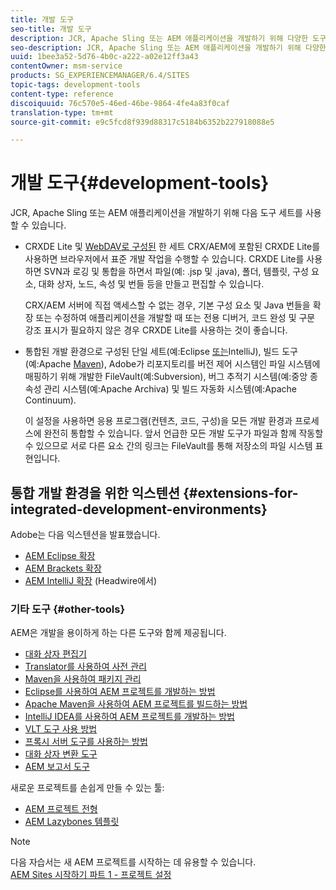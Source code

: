 ```yaml
---
title: 개발 도구
seo-title: 개발 도구
description: JCR, Apache Sling 또는 AEM 애플리케이션을 개발하기 위해 다양한 도구 세트를 사용할 수 있습니다
seo-description: JCR, Apache Sling 또는 AEM 애플리케이션을 개발하기 위해 다양한 도구 세트를 사용할 수 있습니다
uuid: 1bee3a52-5d76-4b0c-a222-a02e12ff3a43
contentOwner: msm-service
products: SG_EXPERIENCEMANAGER/6.4/SITES
topic-tags: development-tools
content-type: reference
discoiquuid: 76c570e5-46ed-46be-9864-4fe4a83f0caf
translation-type: tm+mt
source-git-commit: e9c5fcd8f939d88317c5184b6352b227918088e5

---
```



# 개발 도구{#development-tools}

JCR, Apache Sling 또는 AEM 애플리케이션을 개발하기 위해 다음 도구 세트를 사용할 수 있습니다.

* CRXDE Lite 및 [WebDAV로 구성된](/help/sites-developing/developing-with-crxde-lite.md) 한 세트 CRX/AEM에 포함된 CRXDE Lite를 사용하면 브라우저에서 표준 개발 작업을 수행할 수 있습니다. CRXDE Lite를 사용하면 SVN과 로깅 및 통합을 하면서 파일(예: .jsp 및 .java), 폴더, 템플릿, 구성 요소, 대화 상자, 노드, 속성 및 번들 등을 만들고 편집할 수 있습니다.

   CRX/AEM 서버에 직접 액세스할 수 없는 경우, 기본 구성 요소 및 Java 번들을 확장 또는 수정하여 애플리케이션을 개발할 때 또는 전용 디버거, 코드 완성 및 구문 강조 표시가 필요하지 않은 경우 CRXDE Lite를 사용하는 것이 좋습니다.

* 통합된 개발 환경으로 구성된 단일 세트(예:Eclipse [](/help/sites-developing/howto-projects-eclipse.md)[또는](/help/sites-developing/ht-intellij.md)IntelliJ), 빌드 도구(예:Apache [Maven](/help/sites-developing/ht-projects-maven.md)), Adobe가 리포지토리를 버전 제어 시스템인 파일 시스템에 매핑하기 위해 개발한 FileVault(예:Subversion), 버그 추적기 시스템(예:중앙 종속성 관리 시스템(예:Apache Archiva) 및 빌드 자동화 시스템(예:Apache Continuum).

   이 설정을 사용하면 응용 프로그램(컨텐츠, 코드, 구성)을 모든 개발 환경과 프로세스에 완전히 통합할 수 있습니다. 앞서 언급한 모든 개발 도구가 파일과 함께 작동할 수 있으므로 서로 다른 요소 간의 링크는 FileVault를 통해 저장소의 파일 시스템 표현입니다.

## 통합 개발 환경을 위한 익스텐션 {#extensions-for-integrated-development-environments}

Adobe는 다음 익스텐션을 발표했습니다.

* [AEM Eclipse 확장](/help/sites-developing/aem-eclipse.md)
* [AEM Brackets 확장](/help/sites-developing/aem-brackets.md)
* [AEM IntelliJ 확장](https://github.com/headwirecom/aem-ide-tooling-4-intellij/blob/master/documenation/AEM%20Tooling%20Plugin%20for%20IntelliJ%20IDEA.pdf) (Headwire에서)

### 기타 도구 {#other-tools}

AEM은 개발을 용이하게 하는 다른 도구와 함께 제공됩니다.

* [대화 상자 편집기](/help/sites-developing/dialog-editor.md)
* [Translator를 사용하여 사전 관리](/help/sites-developing/i18n-translator.md)
* [Maven을 사용하여 패키지 관리](/help/sites-developing/vlt-mavenplugin.md)
* [Eclipse를 사용하여 AEM 프로젝트를 개발하는 방법](/help/sites-developing/howto-projects-eclipse.md)
* [Apache Maven을 사용하여 AEM 프로젝트를 빌드하는 방법](/help/sites-developing/ht-projects-maven.md)
* [IntelliJ IDEA를 사용하여 AEM 프로젝트를 개발하는 방법](/help/sites-developing/ht-intellij.md)
* [VLT 도구 사용 방법](/help/sites-developing/ht-vlttool.md)
* [프록시 서버 도구를 사용하는 방법](/help/sites-developing/ht-proxy-server.md)
* [대화 상자 변환 도구](/help/sites-developing/dialog-conversion.md)
* [AEM 보고서 도구](/help/sites-developing/aem-repo-tool.md)

새로운 프로젝트를 손쉽게 만들 수 있는 툴:

* [AEM 프로젝트 전형](https://github.com/Adobe-Marketing-Cloud/aem-project-archetype)
* [AEM Lazybones 템플릿](https://github.com/Adobe-Consulting-Services/lazybones-aem-templates)

>[!NOTE]
>
>다음 자습서는 새 AEM 프로젝트를 시작하는 데 유용할 수 있습니다.\
>[AEM Sites 시작하기 파트 1 - 프로젝트 설정](https://helpx.adobe.com/experience-manager/kt/sites/using/getting-started-wknd-tutorial-develop/part1.html)

